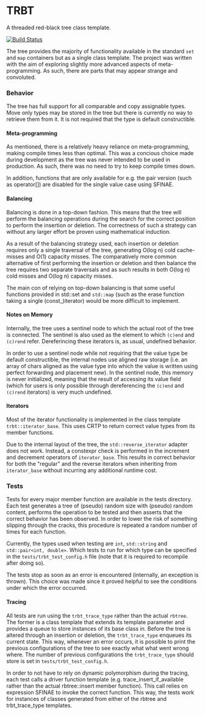 # TRBT
A threaded red-black tree class template.

[![Build Status](https://gitlab.com/vilhelmengstrom/trbt/badges/master/build.svg)](https://gitlab.com/vilhelmengstrom/trbt/commits/master)

The tree provides the majority of functionality available in the standard `set` and `map` containers but as a single class template. The project was written with the aim of exploring slightly more advanced aspects of meta-programming. As such, there are parts that may appear strange and convoluted.

### Behavior
The tree has full support for all comparable and copy assignable types. Move only types may be stored in the tree but there is currently no way to retrieve them from it. It is not required that the type is default constructible.

#### Meta-programming
As mentioned, there is a relatively heavy reliance on meta-programming, making compile times less than optimal. This was a concious choice made during development as the tree was never intended to be used in production. As such, there was no need to try to keep compile times down.  

In addition, functions that are only available for e.g. the pair version (such as operator[]) are disabled for the single value case using SFINAE.

#### Balancing 
Balancing is done in a top-down fashion. This means that the tree will perform the balancing operations during the search for the correct position to perform the insertion or deletion. The correctness of such a strategy can without any larger effort be proven using mathematical induction.  

As a result of the balancing strategy used, each insertion or deletion requires only a single traversal of the tree, generating O(log n) cold cache-misses and O(1) capacity misses. The comparatively more common alternative of first performing the insertion or deletion and then balance the tree requires two separate traversals and as such results in both O(log n) cold misses and O(log n) capacity misses.  

The main con of relying on top-down balancing is that some useful functions provided in std::set and `std::map` (such as the erase function taking a single (const_)iterator) would be more difficult to implement.   

#### Notes on Memory 
Internally, the tree uses a sentinel node to which the actual root of the tree is connected. The sentinel is also used as the element to which `(c)end` and `(c)rend` refer. Dereferincing these iterators is, as usual, undefined behavior.  

In order to use a sentinel node while not requiring that the value type be default constructible, the internal nodes use aligned raw storage (i.e. an array of chars aligned as the value type into which the value is written using perfect forwarding and placement new). In the sentinel node, this memory is never initialized, meaning that the result of accessing its value field (which for users is only possible through dereferencing the `(c)end` and `(c)rend` iterators) is very much undefined.  

#### Iterators
Most of the iterator functionality is implemented in the class template `trbt::iterator_base`. This uses CRTP to return correct value types from its member functions.  

Due to the internal layout of the tree, the `std::reverse_iterator` adapter does not work. Instead, a constexpr check is performed in the increment and decrement operators of `iterator_base`. This results in correct behavior for both the "regular" and the reverse iterators when inheriting from `iterator_base` without incurring any additional runtime cost.

### Tests
Tests for every major member function are available in the tests directory. Each test generates a tree of (pseudo) random size with (pseudo) random content, performs the operation to be tested and then asserts that the correct behavior has been observed. In order to lower the risk of something slipping through the cracks, this procedure is repeated a random number of times for each function.

Currently, the types used when testing are `int`, `std::string` and `std::pair<int, double>`. Which tests to run for which type can be specified in the `tests/trbt_test_config.h` file (note that it is required to recompile after doing so).

The tests stop as soon as an error is encountered (internally, an exception is thrown). This choice was made since it proved helpful to see the conditions under which the error occurred.

#### Tracing
All tests are run using the `trbt_trace_type` rather than the actual `rbtree`. The former is a class template that extends its template parameter and provides a queue to store instances of its base class in. Before the tree is altered through an insertion or deletion, the `trbt_trace_type` enqueues its current state. This way, whenever an error occurs, it is possible to print the previous configurations of the tree to see exactly what what went wrong where. The number of previous configurations the `trbt_trace_type` should store is set in `tests/trbt_test_config.h`.

In order to not have to rely on dynamic polymorphism during the tracing, each test calls a driver function template (e.g. trace\_insert\_if\_available rather than the actual rbtree::insert member function). This call relies on expression SFINAE to invoke the correct function. This way, the tests work for instances of classes generated from either of the rbtree and trbt\_trace\_type templates.

